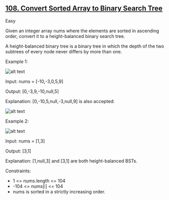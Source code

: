 ## [108. Convert Sorted Array to Binary Search Tree](https://leetcode.com/problems/convert-sorted-array-to-binary-search-tree/)

Easy

Given an integer array nums where the elements are sorted in ascending order, convert it to a height-balanced binary search tree.

A height-balanced binary tree is a binary tree in which the depth of the two subtrees of every node never differs by more than one.
 
Example 1:

![alt text](https://assets.leetcode.com/uploads/2021/02/18/btree1.jpg)

Input: nums = [-10,-3,0,5,9]

Output: [0,-3,9,-10,null,5]

Explanation: [0,-10,5,null,-3,null,9] is also accepted:

![alt text](https://assets.leetcode.com/uploads/2021/02/18/btree2.jpg)

Example 2:

![alt text](https://assets.leetcode.com/uploads/2021/02/18/btree.jpg)

Input: nums = [1,3]

Output: [3,1]

Explanation: [1,null,3] and [3,1] are both height-balanced BSTs.
 

Constraints:

- 1 <= nums.length <= 104
- -104 <= nums[i] <= 104
- nums is sorted in a strictly increasing order.